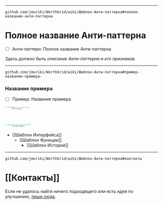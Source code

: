 ***
```url
github.com/jmuriki/WorthGrid/wiki/Шаблон-Анти-паттерна#полное-название-анти-паттерна
```
# Полное название Анти-паттерна
- [ ] Анти-паттерн: Полное название Анти-паттерна

_Здесь должно быть описание Анти-паттерна и его признаков._

***
```url
github.com/jmuriki/WorthGrid/wiki/Шаблон-Анти-паттерна#пример-название-примера-
```
### Название примера
- [ ] Пример: Название примера

```python
"""Плохо"""



"""Хорошо"""

```

- [[Шаблон Интерфейса]]
	- [[Шаблон Функции]]
		- [[Шаблон Истории]]

***
```url
github.com/jmuriki/WorthGrid/wiki/Шаблон-Анти-паттерна#контакты
```
# [[Контакты]]
Если не удалось найти ничего подходящего или есть идея по улучшению, [пиши сюда](https://github.com/jmuriki/WorthGrid/wiki/Контакты).
